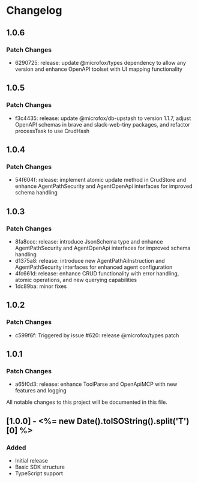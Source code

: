 # Changelog

## 1.0.6

### Patch Changes

- 6290725: release: update @microfox/types dependency to allow any version and enhance OpenAPI toolset with UI mapping functionality

## 1.0.5

### Patch Changes

- f3c4435: release: update @microfox/db-upstash to version 1.1.7, adjust OpenAPI schemas in brave and slack-web-tiny packages, and refactor processTask to use CrudHash

## 1.0.4

### Patch Changes

- 54f604f: release: implement atomic update method in CrudStore and enhance AgentPathSecurity and AgentOpenApi interfaces for improved schema handling

## 1.0.3

### Patch Changes

- 8fa8ccc: release: introduce JsonSchema type and enhance AgentPathSecurity and AgentOpenApi interfaces for improved schema handling
- d1375a8: release: introduce new AgentPathAiInstruction and AgentPathSecurity interfaces for enhanced agent configuration
- 4fc661d: release: enhance CRUD functionality with error handling, atomic operations, and new querying capabilities
- 1dc89ba: minor fixes

## 1.0.2

### Patch Changes

- c599f6f: Triggered by issue #620: release @microfox/types patch

## 1.0.1

### Patch Changes

- a65f0d3: release: enhance ToolParse and OpenApiMCP with new features and logging

All notable changes to this project will be documented in this file.

## [1.0.0] - <%= new Date().toISOString().split('T')[0] %>

### Added

- Initial release
- Basic SDK structure
- TypeScript support

<!-- Add your changes here using this format:

## [1.1.0] - YYYY-MM-DD

### Added
- New feature

### Changed
- Updated feature

### Fixed
- Bug fix

### Removed
- Deprecated feature
-->
